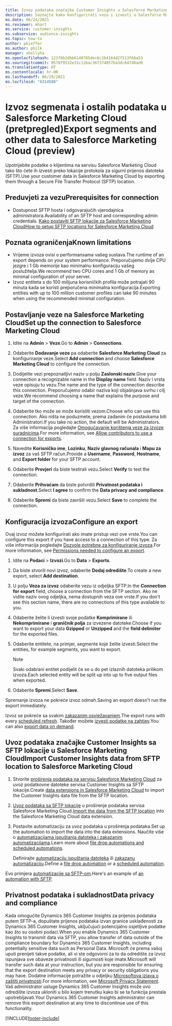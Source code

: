```yaml
---
title: Izvoz podataka značajke Customer Insights u Salesforce Marketing Cloud
description: Saznajte kako konfigurirati vezu i izvesti u Salesforce Marketing Cloud.
ms.date: 06/24/2021
ms.reviewer: mhart
ms.service: customer-insights
ms.subservice: audience-insights
ms.topic: how-to
author: pkieffer
ms.author: philk
manager: shellyha
ms.openlocfilehash: 123f8b2dbb6140785dec6c1b4164d2f513f66a53
ms.sourcegitcommit: 057079532e31c12bac36f374857ba3dc847d6ad0
ms.translationtype: HT
ms.contentlocale: hr-HR
ms.lasthandoff: 06/29/2021
ms.locfileid: "6314588"
---
```

# <a name="export-segments-and-other-data-to-salesforce-marketing-cloud-preview"></a><span data-ttu-id="00568-103">Izvoz segmenata i ostalih podataka u Salesforce Marketing Cloud (pretpregled)</span><span class="sxs-lookup"><span data-stu-id="00568-103">Export segments and other data to Salesforce Marketing Cloud (preview)</span></span>

<span data-ttu-id="00568-104">Upotrijebite podatke o klijentima na servisu Salesforce Marketing Cloud tako što ćete ih izvesti preko lokacije protokola za sigurni prijenos datoteka (SFTP).</span><span class="sxs-lookup"><span data-stu-id="00568-104">Use your customer data in Salesforce Marketing Cloud by exporting them through a Secure File Transfer Protocol (SFTP) location.</span></span>

## <a name="prerequisites-for-connection"></a><span data-ttu-id="00568-105">Preduvjeti za vezu</span><span class="sxs-lookup"><span data-stu-id="00568-105">Prerequisites for connection</span></span>

- <span data-ttu-id="00568-106">Dostupnost SFTP hosta i odgovarajućih vjerodajnica administratora.</span><span class="sxs-lookup"><span data-stu-id="00568-106">Availability of an SFTP host and corresponding admin credentials.</span></span> [<span data-ttu-id="00568-107">Kako postaviti SFTP lokacije za Salesforce Marketing Cloud</span><span class="sxs-lookup"><span data-stu-id="00568-107">How to setup SFTP locations for Salesforce Marketing Cloud</span></span>](https://help.salesforce.com/articleView?id=sf.mc_es_configure_enhanced_ftp.htm&type=5) 

## <a name="known-limitations"></a><span data-ttu-id="00568-108">Poznata ograničenja</span><span class="sxs-lookup"><span data-stu-id="00568-108">Known limitations</span></span>

- <span data-ttu-id="00568-109">Vrijeme izvoza ovisi o performansama vašeg sustava.</span><span class="sxs-lookup"><span data-stu-id="00568-109">The runtime of an export depends on your system performance.</span></span> <span data-ttu-id="00568-110">Preporučujemo dvije CPU jezgre i 1 Gb memorije kao minimalnu konfiguraciju vašeg poslužitelja.</span><span class="sxs-lookup"><span data-stu-id="00568-110">We recommend two CPU cores and 1 Gb of memory as minimal configuration of your server.</span></span> 
- <span data-ttu-id="00568-111">Izvoz entiteta s do 100 milijuna korisničkih profila može potrajati 90 minuta kada se koristi preporučena minimalna konfiguracija.</span><span class="sxs-lookup"><span data-stu-id="00568-111">Exporting entities with up to 100 million customer profiles can take 90 minutes when using the recommended minimal configuration.</span></span> 

## <a name="set-up-the-connection-to-salesforce-marketing-cloud"></a><span data-ttu-id="00568-112">Postavljanje veze na Salesforce Marketing Cloud</span><span class="sxs-lookup"><span data-stu-id="00568-112">Set up the connection to Salesforce Marketing Cloud</span></span>

1. <span data-ttu-id="00568-113">Idite na **Admin** > **Veze**.</span><span class="sxs-lookup"><span data-stu-id="00568-113">Go to **Admin** > **Connections**.</span></span>

1. <span data-ttu-id="00568-114">Odaberite **Dodavanje veze** pa odaberite **Salesforce Marketing Cloud** za konfiguriranje veze.</span><span class="sxs-lookup"><span data-stu-id="00568-114">Select **Add connection** and choose **Salesforce Marketing Cloud** to configure the connection.</span></span>

1. <span data-ttu-id="00568-115">Dodijelite vezi prepoznatljivi naziv u polju **Zaslonski naziv**.</span><span class="sxs-lookup"><span data-stu-id="00568-115">Give your connection a recognizable name in the **Display name** field.</span></span> <span data-ttu-id="00568-116">Naziv i vrsta veze opisuju tu vezu.</span><span class="sxs-lookup"><span data-stu-id="00568-116">The name and the type of the connection describe this connection.</span></span> <span data-ttu-id="00568-117">Preporučujemo odabir naziva koji objašnjava svrhu i cilj veze.</span><span class="sxs-lookup"><span data-stu-id="00568-117">We recommend choosing a name that explains the purpose and target of the connection.</span></span>

1. <span data-ttu-id="00568-118">Odaberite tko može se može koristiti vezom.</span><span class="sxs-lookup"><span data-stu-id="00568-118">Choose who can use this connection.</span></span> <span data-ttu-id="00568-119">Ako ništa ne poduzmete, prema zadanim će postavkama biti Administratori.</span><span class="sxs-lookup"><span data-stu-id="00568-119">If you take no action, the default will be Administrators.</span></span> <span data-ttu-id="00568-120">Za više informacija pogledajte [Omogućavanje korištenja veze za izvoze suradnicima](connections.md#allow-contributors-to-use-a-connection-for-exports).</span><span class="sxs-lookup"><span data-stu-id="00568-120">For more information, see [Allow contributors to use a connection for exports](connections.md#allow-contributors-to-use-a-connection-for-exports).</span></span>

1. <span data-ttu-id="00568-121">Navedite **Korisničko ime**, **Lozinku**, **Naziv glavnog računala** i **Mapu za izvoz** za vaš SFTP račun.</span><span class="sxs-lookup"><span data-stu-id="00568-121">Provide a **Username**, **Password**, **Hostname**, and **Export folder** for your SFTP account.</span></span>

1. <span data-ttu-id="00568-122">Odaberite **Provjeri** da biste testirali vezu.</span><span class="sxs-lookup"><span data-stu-id="00568-122">Select **Verify** to test the connection.</span></span>

1. <span data-ttu-id="00568-123">Odaberite **Prihvaćam** da biste potvrdili **Privatnost podataka i sukladnost**.</span><span class="sxs-lookup"><span data-stu-id="00568-123">Select **I agree** to confirm the **Data privacy and compliance**.</span></span>

1. <span data-ttu-id="00568-124">Odaberite **Spremi** da biste završili vezu.</span><span class="sxs-lookup"><span data-stu-id="00568-124">Select **Save** to complete the connection.</span></span>

## <a name="configure-an-export"></a><span data-ttu-id="00568-125">Konfiguracija izvoza</span><span class="sxs-lookup"><span data-stu-id="00568-125">Configure an export</span></span>

<span data-ttu-id="00568-126">Ovaj izvoz možete konfigurirati ako imate pristup vezi ove vrste.</span><span class="sxs-lookup"><span data-stu-id="00568-126">You can configure this export if you have access to a connection of this type.</span></span> <span data-ttu-id="00568-127">Za više informacija pogledajte [Dozvole potrebne za konfiguriranje izvoza](export-destinations.md#set-up-a-new-export).</span><span class="sxs-lookup"><span data-stu-id="00568-127">For more information, see [Permissions needed to configure an export](export-destinations.md#set-up-a-new-export).</span></span>

1. <span data-ttu-id="00568-128">Idite na **Podaci** > **Izvozi**.</span><span class="sxs-lookup"><span data-stu-id="00568-128">Go to **Data** > **Exports**.</span></span>

1. <span data-ttu-id="00568-129">Da biste stvorili novi izvoz, odaberite **Dodaj odredište**.</span><span class="sxs-lookup"><span data-stu-id="00568-129">To create a new export, select **Add destination**.</span></span>

1. <span data-ttu-id="00568-130">U polju **Veza za izvoz** odaberite vezu iz odjeljka SFTP.</span><span class="sxs-lookup"><span data-stu-id="00568-130">In the **Connection for export** field, choose a connection from the SFTP section.</span></span> <span data-ttu-id="00568-131">Ako ne vidite naziv ovog odjeljka, nema dostupnih veza ove vrste.</span><span class="sxs-lookup"><span data-stu-id="00568-131">If you don't see this section name, there are no connections of this type available to you.</span></span>

1. <span data-ttu-id="00568-132">Odaberite želite li izvesti svoje podatke **Komprimirane** ili **Nekomprimirane** i **graničnik polja** za izvezene datoteke.</span><span class="sxs-lookup"><span data-stu-id="00568-132">Choose if you want to export your data **Gzipped** or **Unzipped** and the **field delimiter** for the exported files.</span></span>

1. <span data-ttu-id="00568-133">Odaberite entitete, na primjer, segmente koje želite izvesti.</span><span class="sxs-lookup"><span data-stu-id="00568-133">Select the entities, for example segments, you want to export.</span></span>

   > [!NOTE]
   > <span data-ttu-id="00568-134">Svaki odabrani entitet podijelit će se u do pet izlaznih datoteka prilikom izvoza.</span><span class="sxs-lookup"><span data-stu-id="00568-134">Each selected entity will be split up into up to five output files when exported.</span></span> 

1. <span data-ttu-id="00568-135">Odaberite **Spremi**.</span><span class="sxs-lookup"><span data-stu-id="00568-135">Select **Save**.</span></span>

<span data-ttu-id="00568-136">Spremanje izvoza ne pokreće izvoz odmah.</span><span class="sxs-lookup"><span data-stu-id="00568-136">Saving an export doesn't run the export immediately.</span></span>

<span data-ttu-id="00568-137">Izvoz se pokreće sa svakim [zakazanim osvježavanjem](system.md#schedule-tab).</span><span class="sxs-lookup"><span data-stu-id="00568-137">The export runs with every [scheduled refresh](system.md#schedule-tab).</span></span> <span data-ttu-id="00568-138">Također možete [izvesti podatke na zahtjev](export-destinations.md#run-exports-on-demand).</span><span class="sxs-lookup"><span data-stu-id="00568-138">You can also [export data on demand](export-destinations.md#run-exports-on-demand).</span></span> 

## <a name="import-customer-insights-data-from-sftp-location-to-salesforce-marketing-cloud"></a><span data-ttu-id="00568-139">Uvoz podataka značajke Customer Insights sa SFTP lokacije u Salesforce Marketing Cloud</span><span class="sxs-lookup"><span data-stu-id="00568-139">Import Customer Insights data from SFTP location to Salesforce Marketing Cloud</span></span>

1. <span data-ttu-id="00568-140">Stvorite [proširenja podataka na servisu Salesforce Marketing Cloud](https://help.salesforce.com/articleView?id=sf.mc_es_create_data_extension.htm&type=5) za uvoz podatkovne datoteke servisa Customer Insights sa SFTP lokacije.</span><span class="sxs-lookup"><span data-stu-id="00568-140">Create [data extensions in Salesforce Marketing Cloud](https://help.salesforce.com/articleView?id=sf.mc_es_create_data_extension.htm&type=5) to import the Customer Insights data file from the SFTP location.</span></span>

2. <span data-ttu-id="00568-141">[Uvoz podataka sa SFTP lokacije](https://help.salesforce.com/articleView?id=sf.mc_es_import_data_extension_classic.htm&type=5) u proširenje podataka servisa Salesforce Marketing Cloud.</span><span class="sxs-lookup"><span data-stu-id="00568-141">[Import the data from the SFTP location](https://help.salesforce.com/articleView?id=sf.mc_es_import_data_extension_classic.htm&type=5) into the Salesforce Marketing Cloud data extension.</span></span> 

3. <span data-ttu-id="00568-142">Postavite automatizaciju za uvoz podataka u proširenja podataka.</span><span class="sxs-lookup"><span data-stu-id="00568-142">Set up the automation to import the data into the data extensions.</span></span> <span data-ttu-id="00568-143">Naučite više o [automatizacijama ispuštanja datoteka i zakazanim automatizacijama](https://help.salesforce.com/articleView?id=sf.mc_as_triggered_automations.htm&type=5).</span><span class="sxs-lookup"><span data-stu-id="00568-143">Learn more about [file drop automations and scheduled automations](https://help.salesforce.com/articleView?id=sf.mc_as_triggered_automations.htm&type=5).</span></span>

   <span data-ttu-id="00568-144">Definirajte [automatizaciju ispuštanja datoteka](https://help.salesforce.com/articleView?id=sf.mc_as_define_a_triggered_automation.htm&type=5) ili  [zakazanu automatizaciju](https://help.salesforce.com/articleView?id=sf.mc_as_define_a_scheduled_automation.htm&type=5).</span><span class="sxs-lookup"><span data-stu-id="00568-144">Define a [file drop automation](https://help.salesforce.com/articleView?id=sf.mc_as_define_a_triggered_automation.htm&type=5) or a  [scheduled automation](https://help.salesforce.com/articleView?id=sf.mc_as_define_a_scheduled_automation.htm&type=5).</span></span> 

<span data-ttu-id="00568-145">Evo primjera [automatizacije sa SFTP-om](https://help.salesforce.com/articleView?id=sf.mc_as_ftp_and_triggered_automation_scenario.htm&type=5).</span><span class="sxs-lookup"><span data-stu-id="00568-145">Here's an example of [an automation with SFTP](https://help.salesforce.com/articleView?id=sf.mc_as_ftp_and_triggered_automation_scenario.htm&type=5).</span></span>

## <a name="data-privacy-and-compliance"></a><span data-ttu-id="00568-146">Privatnost podataka i sukladnost</span><span class="sxs-lookup"><span data-stu-id="00568-146">Data privacy and compliance</span></span>

<span data-ttu-id="00568-147">Kada omogućite Dynamics 365 Customer Insights za prijenos podataka putem SFTP-a, dopuštate prijenos podataka izvan granice usklađenosti za Dynamics 365 Customer Insights, uključujući potencijalno osjetljive podatke kao što su osobni podaci.</span><span class="sxs-lookup"><span data-stu-id="00568-147">When you enable Dynamics 365 Customer Insights to transmit data via SFTP, you allow transfer of data outside of the compliance boundary for Dynamics 365 Customer Insights, including potentially sensitive data such as Personal Data.</span></span> <span data-ttu-id="00568-148">Microsoft će prema vašoj uputi prenijeti takve podatke, ali vi ste odgovorni za to da odredište za izvoz ispunjava sve obaveze privatnosti ili sigurnosti koje imate.</span><span class="sxs-lookup"><span data-stu-id="00568-148">Microsoft will transfer such data at your instruction, but you are responsible for ensuring that the export destination meets any privacy or security obligations you may have.</span></span> <span data-ttu-id="00568-149">Dodatne informacije potražite u odjeljku [Microsoftova izjava o zaštiti privatnosti](https://go.microsoft.com/fwlink/?linkid=396732).</span><span class="sxs-lookup"><span data-stu-id="00568-149">For more information, see [Microsoft Privacy Statement](https://go.microsoft.com/fwlink/?linkid=396732).</span></span>
<span data-ttu-id="00568-150">Vaš administrator usluge Dynamics 365 Customer Insights može ovo odredište izvoza ukloniti u bilo kojem trenutku kako bi se ta funkcija prestala upotrebljavati.</span><span class="sxs-lookup"><span data-stu-id="00568-150">Your Dynamics 365 Customer Insights administrator can remove this export destination at any time to discontinue use of this functionality.</span></span>

[!INCLUDE[footer-include](../includes/footer-banner.md)]
